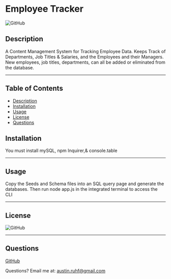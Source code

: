  # Employee Tracker

  ![GitHub](https://img.shields.io/badge/license-MIT-purple?style=plastic)

  ## **Description**
  
  A Content Management System for Tracking Employee Data. Keeps Track of Departments, Job Titles & Salaries, and the Employees and their Managers. New employees, job titles, departments, can all be added or eliminated from the database.
  
  
  ***
  
  ## Table of Contents
  * [Description](#Description)
  * [Installation](#Installation)
  * [Usage](#Usage)
  * [License](#license)
  * [Questions](#Questions)
  
  
  ## **Installation**
  
  You must install mySQL, npm Inquirer,& console.table
  
  ***
  
  ## **Usage**
  
  Copy the Seeds and Schema files into an SQL query page and generate the databases. Then run node app.js in the integrated terminal to access the CLI
  
  ***
  

  
  ## **License**
  
  
  ![GitHub](https://img.shields.io/badge/license-MIT-purple?style=plastic)
  
  
  ***
  
  ## **Questions**
  
  
  [GitHub](https://www.github.com/undefined)
  
  
  Questions? Email me at: austin.ruhf@gmail.com
